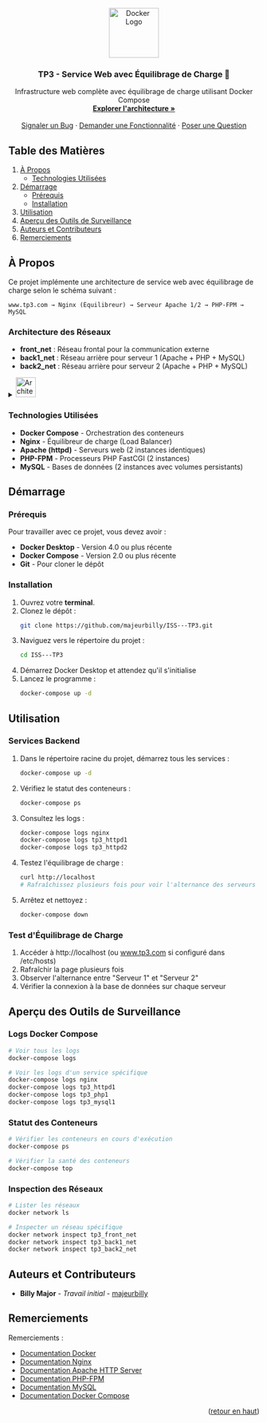 <!-- PROJECT LOGO -->
<br />
<div align="center">
  <a href="https://github.com/majeurbilly/ISS---TP3">
    <img src="https://img.icons8.com/color/100/000000/docker.png" alt="Docker Logo" width="100" height="100">
  </a>

  <h3 align="center">TP3 - Service Web avec Équilibrage de Charge 🚀</h3>

  <p align="center">
    Infrastructure web complète avec équilibrage de charge utilisant Docker Compose
    <br />
    <a href="#about"><strong>Explorer l'architecture »</strong></a>
      <br />
      <br />
      <a href="https://github.com/majeurbilly/ISS---TP3/issues/new?assignees=&labels=bug&template=01_BUG_REPORT.md&title=bug%3A+">Signaler un Bug</a>
      ·
      <a href="https://github.com/majeurbilly/ISS---TP3/issues/new?assignees=&labels=enhancement&template=02_FEATURE_REQUEST.md&title=feat%3A+">Demander une Fonctionnalité</a>
      ·
      <a href="https://github.com/majeurbilly/ISS---TP3/issues/new?assignees=&labels=question&template=04_SUPPORT_QUESTION.md&title=support%3A+">Poser une Question</a>
  </p>
</div>



  ## Table des Matières
  <ol>
    <li>
      <a href="#about">À Propos</a>
      <ul>
        <li><a href="#built-with">Technologies Utilisées</a></li>
      </ul>
    </li>
    <li>
      <a href="#getting-started">Démarrage</a>
      <ul>
        <li><a href="#prerequisites">Prérequis</a></li>
        <li><a href="#installation">Installation</a></li>
      </ul>
    </li>
    <li><a href="#usage">Utilisation</a></li>
    <li><a href="#monitoring-tools-overview">Aperçu des Outils de Surveillance</a></li>
    <li><a href="#authors--contributors">Auteurs et Contributeurs</a></li>
    <li><a href="#acknowledgments">Remerciements</a></li>
  </ol>



<!-- À PROPOS DU PROJET -->
## À Propos

Ce projet implémente une architecture de service web avec équilibrage de charge selon le schéma suivant :

```
www.tp3.com → Nginx (Équilibreur) → Serveur Apache 1/2 → PHP-FPM → MySQL
```

### Architecture des Réseaux

- **front_net** : Réseau frontal pour la communication externe
- **back1_net** : Réseau arrière pour serveur 1 (Apache + PHP + MySQL)
- **back2_net** : Réseau arrière pour serveur 2 (Apache + PHP + MySQL)

<details>
 <summary>
    <a href="#images">
      <img src="https://img.icons8.com/color/40/000000/docker.png" alt="Architecture Docker" height="40">
    </a>
 </summary>
<br>
🏗️ Architecture Docker Compose  
<img src="https://img.icons8.com/color/400/000000/docker.png" alt="Architecture Docker">

</details>

### Technologies Utilisées

- **Docker Compose** - Orchestration des conteneurs
- **Nginx** - Équilibreur de charge (Load Balancer)
- **Apache (httpd)** - Serveurs web (2 instances identiques)
- **PHP-FPM** - Processeurs PHP FastCGI (2 instances)
- **MySQL** - Bases de données (2 instances avec volumes persistants)

## Démarrage

### Prérequis

Pour travailler avec ce projet, vous devez avoir :

- **Docker Desktop** - Version 4.0 ou plus récente
- **Docker Compose** - Version 2.0 ou plus récente
- **Git** - Pour cloner le dépôt

### Installation

1. Ouvrez votre **terminal**.
2. Clonez le dépôt :
   ```bash
   git clone https://github.com/majeurbilly/ISS---TP3.git
   ```
3. Naviguez vers le répertoire du projet :
   ```bash
   cd ISS---TP3
   ```
4. Démarrez Docker Desktop et attendez qu'il s'initialise
5. Lancez le programme :
   ```bash
   docker-compose up -d
   ```

## Utilisation

### Services Backend

1. Dans le répertoire racine du projet, démarrez tous les services :
   ```bash
   docker-compose up -d
   ```

2. Vérifiez le statut des conteneurs :
   ```bash
   docker-compose ps
   ```

3. Consultez les logs :
   ```bash
   docker-compose logs nginx
   docker-compose logs tp3_httpd1
   docker-compose logs tp3_httpd2
   ```

4. Testez l'équilibrage de charge :
   ```bash
   curl http://localhost
   # Rafraîchissez plusieurs fois pour voir l'alternance des serveurs
   ```

5. Arrêtez et nettoyez :
   ```bash
   docker-compose down
   ```

### Test d'Équilibrage de Charge

1. Accéder à http://localhost (ou www.tp3.com si configuré dans /etc/hosts)
2. Rafraîchir la page plusieurs fois
3. Observer l'alternance entre "Serveur 1" et "Serveur 2"
4. Vérifier la connexion à la base de données sur chaque serveur

## Aperçu des Outils de Surveillance

### **Logs Docker Compose**
```bash
# Voir tous les logs
docker-compose logs

# Voir les logs d'un service spécifique
docker-compose logs nginx
docker-compose logs tp3_httpd1
docker-compose logs tp3_php1
docker-compose logs tp3_mysql1
```

### **Statut des Conteneurs**
```bash
# Vérifier les conteneurs en cours d'exécution
docker-compose ps

# Vérifier la santé des conteneurs
docker-compose top
```

### **Inspection des Réseaux**
```bash
# Lister les réseaux
docker network ls

# Inspecter un réseau spécifique
docker network inspect tp3_front_net
docker network inspect tp3_back1_net
docker network inspect tp3_back2_net
```

## Auteurs et Contributeurs

- **Billy Major** - *Travail initial* - [majeurbilly](https://github.com/majeurbilly)

## Remerciements

Remerciements :

* [Documentation Docker](https://docs.docker.com/)
* [Documentation Nginx](https://nginx.org/en/docs/)
* [Documentation Apache HTTP Server](https://httpd.apache.org/docs/)
* [Documentation PHP-FPM](https://www.php.net/manual/en/install.fpm.php)
* [Documentation MySQL](https://dev.mysql.com/doc/)
* [Documentation Docker Compose](https://docs.docker.com/compose/)

<p align="right">(<a href="#readme-top">retour en haut</a>)</p>  
